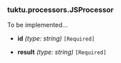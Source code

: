 ### tuktu.processors.JSProcessor
To be implemented...

  * **id** *(type: string)* `[Required]`

  * **result** *(type: string)* `[Required]`

